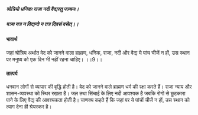 ##### श्रोत्रियो धनिकः राजा नदी वैद्यस्तु पञ्चमः।
##### पञ्च यत्र न विद्यन्ते न तत्र दिवसं वसेत्।।

#### भावार्थ

जहां श्रोत्रिय अर्थात वेद को जानने वाला ब्राह्मण, धनिक, राजा, नदी और वैद्य ये पांच चीजें न हों, उस स्थान पर मनुष्य को एक दिन भी नहीं रहना चाहिए। ।।9।।

#### तात्पर्य

धनवान लोगों से व्यापार की वृद्धि होती है। वेद को जानने वाले ब्राह्मण धर्म की रक्षा करते हैं। राजा न्याय और शासन-व्यवस्था को स्थिर रखता है। जल तथा सिंचाई के लिए नदी आवश्यक है जबकि रोगों से छुटकारा पाने के लिए वैद्य की आवश्यकता होती है। चाणक्य कहते हैं कि जहां पर ये पांचों चीजें न हों, उस स्थान को त्याग देना ही श्रेयस्कर है।